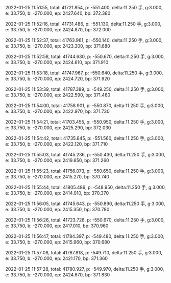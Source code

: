 2022-01-25 11:51:55, total: 41721.854, p: -551.400, delta:11.250 手, g:3.000, e: 33.750, b: -270.000, ep: 2427.640, bp: 372.380

2022-01-25 11:52:16, total: 41731.486, p: -551.130, delta:11.250 手, g:3.000, e: 33.750, b: -270.000, ep: 2424.870, bp: 372.000

2022-01-25 11:52:37, total: 41763.961, p: -550.140, delta:11.250 手, g:3.000, e: 33.750, b: -270.000, ep: 2423.300, bp: 371.680

2022-01-25 11:52:58, total: 41744.630, p: -550.670, delta:11.250 手, g:3.000, e: 33.750, b: -270.000, ep: 2424.610, bp: 371.910

2022-01-25 11:53:18, total: 41747.967, p: -550.640, delta:11.250 手, g:3.000, e: 33.750, b: -270.000, ep: 2424.720, bp: 371.920

2022-01-25 11:53:39, total: 41787.389, p: -549.250, delta:11.250 手, g:3.000, e: 33.750, b: -270.000, ep: 2422.590, bp: 371.480

2022-01-25 11:54:00, total: 41758.901, p: -550.870, delta:11.250 手, g:3.000, e: 33.750, b: -270.000, ep: 2422.970, bp: 371.730

2022-01-25 11:54:21, total: 41703.455, p: -550.950, delta:11.250 手, g:3.000, e: 33.750, b: -270.000, ep: 2425.290, bp: 372.030

2022-01-25 11:54:42, total: 41735.845, p: -551.560, delta:11.250 手, g:3.000, e: 33.750, b: -270.000, ep: 2422.120, bp: 371.710

2022-01-25 11:55:03, total: 41745.236, p: -550.430, delta:11.250 手, g:3.000, e: 33.750, b: -270.000, ep: 2419.650, bp: 371.260

2022-01-25 11:55:23, total: 41756.073, p: -550.650, delta:11.250 手, g:3.000, e: 33.750, b: -270.000, ep: 2415.270, bp: 370.740

2022-01-25 11:55:44, total: 41805.489, p: -548.950, delta:11.250 手, g:3.000, e: 33.750, b: -270.000, ep: 2414.010, bp: 370.370

2022-01-25 11:56:05, total: 41745.643, p: -550.890, delta:11.250 手, g:3.000, e: 33.750, b: -270.000, ep: 2415.350, bp: 370.780

2022-01-25 11:56:26, total: 41723.728, p: -550.670, delta:11.250 手, g:3.000, e: 33.750, b: -270.000, ep: 2417.010, bp: 370.960

2022-01-25 11:56:47, total: 41784.397, p: -549.480, delta:11.250 手, g:3.000, e: 33.750, b: -270.000, ep: 2415.960, bp: 370.680

2022-01-25 11:57:08, total: 41767.818, p: -549.710, delta:11.250 手, g:3.000, e: 33.750, b: -270.000, ep: 2421.170, bp: 371.360

2022-01-25 11:57:28, total: 41780.927, p: -549.970, delta:11.250 手, g:3.000, e: 33.750, b: -270.000, ep: 2424.670, bp: 371.830